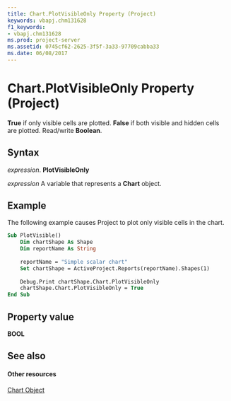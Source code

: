 ```yaml
---
title: Chart.PlotVisibleOnly Property (Project)
keywords: vbapj.chm131628
f1_keywords:
- vbapj.chm131628
ms.prod: project-server
ms.assetid: 0745cf62-2625-3f5f-3a33-97709cabba33
ms.date: 06/08/2017
---
```



# Chart.PlotVisibleOnly Property (Project)
 **True** if only visible cells are plotted. **False** if both visible and hidden cells are plotted. Read/write **Boolean**.

## Syntax

 _expression_. **PlotVisibleOnly**

 _expression_ A variable that represents a **Chart** object.


## Example

The following example causes Project to plot only visible cells in the chart.


```vb
Sub PlotVisible()
    Dim chartShape As Shape
    Dim reportName As String
    
    reportName = "Simple scalar chart"
    Set chartShape = ActiveProject.Reports(reportName).Shapes(1)
    
    Debug.Print chartShape.Chart.PlotVisibleOnly
    chartShape.Chart.PlotVisibleOnly = True
End Sub
```


## Property value

 **BOOL**


## See also


#### Other resources


[Chart Object](Project.chart.md)
